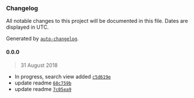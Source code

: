 ### Changelog

All notable changes to this project will be documented in this file. Dates are displayed in UTC.

Generated by [`auto-changelog`](https://github.com/CookPete/auto-changelog).

#### 0.0.0

> 31 August 2018

- In progress, search view added [`c5d619e`](https://github.com/RuiqingQiu/Qeetcode/commit/c5d619e5e960ca01868e4ab175f7ebc4737d54fd)
- update readme [`68c759b`](https://github.com/RuiqingQiu/Qeetcode/commit/68c759bbd4cd169f5fddf972b4351603abc9fcb9)
- update readme [`7c05ea9`](https://github.com/RuiqingQiu/Qeetcode/commit/7c05ea9a47e23dc2d0e4b614cc2060ecdf61ec1e)
